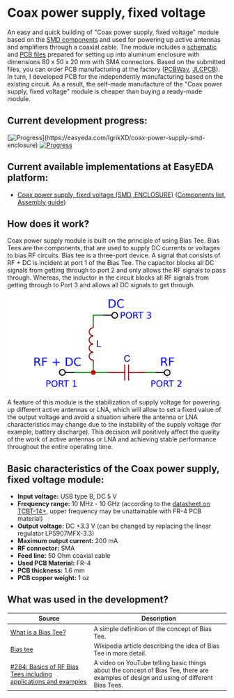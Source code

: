 # Coax power supply, fixed voltage

An easy and quick building of "Coax power supply, fixed voltage" module based on the [SMD components](./SMD/EasyEDA) and used for powering up active antennas and amplifiers through a coaxial cable. The module includes a [schematic](./SMD/Schematics) and [PCB files](./SMD/Gerbers) prepared for setting up into aluminum enclosure with dimensions 80 x 50 x 20 mm with SMA connectors. Based on the submitted files, you can order PCB manufacturing at the factory ([PCBWay], [JLCPCB]). In turn, I developed PCB for the independently manufacturing based on the existing circuit. As a result, the self-made manufacture of the "Coax power supply, fixed voltage" module is cheaper than buying a ready-made module.

## Current development progress:
[![Progress](https://img.shields.io/badge/Coax%20power%20supply,%20fixed%20voltage%20(SMD,%20ENCLOSURE)-not%20tested-yellow.svg)](https://easyeda.com/IgrikXD/coax-power-supply-smd-enclosure) [![Progress](https://img.shields.io/badge/version-1.0.EE-blue.svg)](./SMD/EasyEDA)  

## Current available implementations at EasyEDA platform:
- [Coax power supply, fixed voltage (SMD, ENCLOSURE)] ([Components list](./SMD/Components%20list.md), [Assembly guide](./SMD/Assembly%20guide.md))

## How does it work?
Coax power supply module is built on the principle of using Bias Tee. Bias Tees are the components, that are used to supply DC currents or voltages to bias RF circuits. Bias tee is a three-port device. A signal that consists of RF + DC is incident at port 1 of the Bias Tee. The capacitor blocks all DC signals from getting through to port 2 and only allows the RF signals to pass through. Whereas, the inductor in the circuit blocks all RF signals from getting through to Port 3 and allows all DC signals to get through.

![Bias Tee schematic](../../Resources/Coax%20power%20supply/Bias-Tee-schematic.png)  

A feature of this module is the stabilization of supply voltage for powering up different active antennas or LNA, which will allow to set a fixed value of the output voltage and avoid a situation where the antenna or LNA characteristics may change due to the instability of the supply voltage (for example, battery discharge). This decision will positively affect the quality of the work of active antennas or LNA and achieving stable performance throughout the entire operating time.

## Basic characteristics of the Coax power supply, fixed voltage module:

- **Input voltage:** USB type B, DC 5 V  
- **Frequency range:** 10 MHz - 10 GHz (according to the [datasheet on TCBT-14+](./Datasheets/Bias%20Tees/TCBT-14+-Bias-Tee-Datasheet.pdf), upper frequency may be unattainable with FR-4 PCB material)  
- **Output voltage:** DC +3.3 V (can be changed by replacing the linear regulator LP5907MFX-3.3)  
- **Maximum output current:** 200 mA  
- **RF connector:** SMA  
- **Feed line:** 50 Ohm coaxial cable  
- **Used PCB Material:** FR-4  
- **PCB thickness:** 1.6 mm  
- **PCB copper weight:** 1 oz  

## What was used in the development?
| Source | Description |
| ------ | ----------- |
| [What is a Bias Tee?] | A simple definition of the concept of Bias Tee. |
| [Bias tee] | Wikipedia article describing the idea of Bias Tee in more detail. |
| [#284: Basics of RF Bias Tees including applications and examples] | A video on YouTube telling basic things about the concept of Bias Tee, there are examples of design and using of different Bias Tees. |

[PCBWay]: <https://www.pcbway.com/>
[JLCPCB]: <https://jlcpcb.com/>
[TCBT-14+]: <https://www.minicircuits.com/WebStore/dashboard.html?model=TCBT-14%2B>
[Coax power supply, fixed voltage (SMD, ENCLOSURE)]: <https://easyeda.com/IgrikXD/coax-power-supply-smd-enclosure>
[What is a Bias Tee?]: <https://www.everythingrf.com/community/what-is-a-bias-tee>
[Bias tee]: <https://en.wikipedia.org/wiki/Bias_tee>
[#284: Basics of RF Bias Tees including applications and examples]: <https://www.youtube.com/watch?v=lxgpm-UXTNY>
